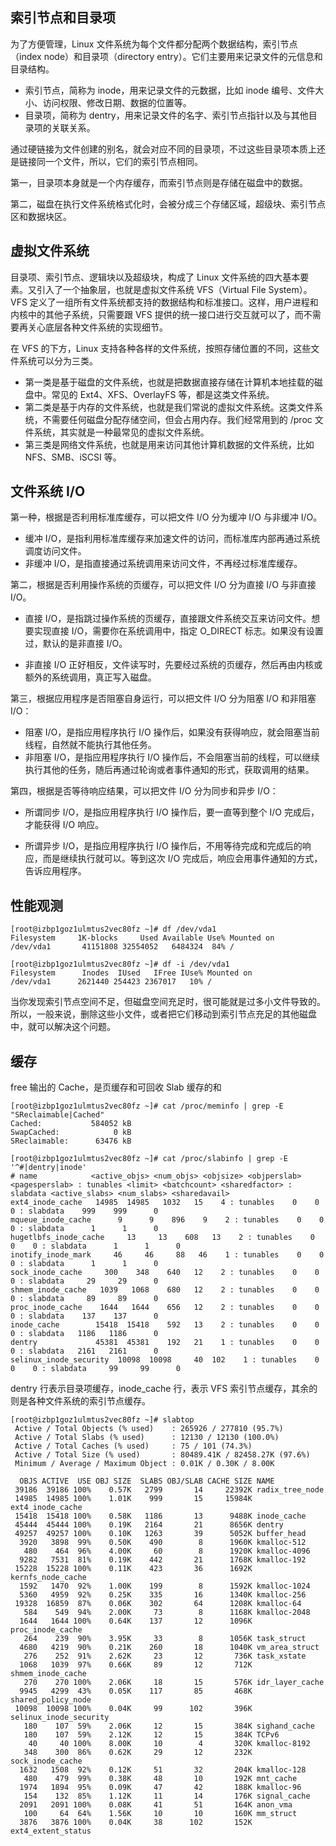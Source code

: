 ##  索引节点和目录项

 为了方便管理，Linux 文件系统为每个文件都分配两个数据结构，索引节点（index node）和目录项（directory entry）。它们主要用来记录文件的元信息和目录结构。

+ 索引节点，简称为 inode，用来记录文件的元数据，比如 inode 编号、文件大小、访问权限、修改日期、数据的位置等。
+ 目录项，简称为 dentry，用来记录文件的名字、索引节点指针以及与其他目录项的关联关系。

通过硬链接为文件创建的别名，就会对应不同的目录项，不过这些目录项本质上还是链接同一个文件，所以，它们的索引节点相同。

第一，目录项本身就是一个内存缓存，而索引节点则是存储在磁盘中的数据。

第二，磁盘在执行文件系统格式化时，会被分成三个存储区域，超级块、索引节点区和数据块区。

## 虚拟文件系统

目录项、索引节点、逻辑块以及超级块，构成了 Linux 文件系统的四大基本要素。又引入了一个抽象层，也就是虚拟文件系统 VFS（Virtual File System）。VFS 定义了一组所有文件系统都支持的数据结构和标准接口。这样，用户进程和内核中的其他子系统，只需要跟 VFS 提供的统一接口进行交互就可以了，而不需要再关心底层各种文件系统的实现细节。

在 VFS 的下方，Linux 支持各种各样的文件系统，按照存储位置的不同，这些文件系统可以分为三类。

+ 第一类是基于磁盘的文件系统，也就是把数据直接存储在计算机本地挂载的磁盘中。常见的 Ext4、XFS、OverlayFS 等，都是这类文件系统。
+ 第二类是基于内存的文件系统，也就是我们常说的虚拟文件系统。这类文件系统，不需要任何磁盘分配存储空间，但会占用内存。我们经常用到的 /proc 文件系统，其实就是一种最常见的虚拟文件系统。
+ 第三类是网络文件系统，也就是用来访问其他计算机数据的文件系统，比如 NFS、SMB、iSCSI 等。

## 文件系统 I/O

第一种，根据是否利用标准库缓存，可以把文件 I/O 分为缓冲 I/O 与非缓冲 I/O。

+ 缓冲 I/O，是指利用标准库缓存来加速文件的访问，而标准库内部再通过系统调度访问文件。
+ 非缓冲 I/O，是指直接通过系统调用来访问文件，不再经过标准库缓存。

第二，根据是否利用操作系统的页缓存，可以把文件 I/O 分为直接 I/O 与非直接 I/O。

+ 直接 I/O，是指跳过操作系统的页缓存，直接跟文件系统交互来访问文件。想要实现直接 I/O，需要你在系统调用中，指定 O_DIRECT 标志。如果没有设置过，默认的是非直接 I/O。

+ 非直接 I/O 正好相反，文件读写时，先要经过系统的页缓存，然后再由内核或额外的系统调用，真正写入磁盘。

第三，根据应用程序是否阻塞自身运行，可以把文件 I/O 分为阻塞 I/O 和非阻塞 I/O：

+ 阻塞 I/O，是指应用程序执行 I/O 操作后，如果没有获得响应，就会阻塞当前线程，自然就不能执行其他任务。
+ 非阻塞 I/O，是指应用程序执行 I/O 操作后，不会阻塞当前的线程，可以继续执行其他的任务，随后再通过轮询或者事件通知的形式，获取调用的结果。

第四，根据是否等待响应结果，可以把文件 I/O 分为同步和异步 I/O：

+ 所谓同步 I/O，是指应用程序执行 I/O 操作后，要一直等到整个 I/O 完成后，才能获得 I/O 响应。

+ 所谓异步 I/O，是指应用程序执行 I/O 操作后，不用等待完成和完成后的响应，而是继续执行就可以。等到这次 I/O 完成后，响应会用事件通知的方式，告诉应用程序。

## 性能观测

```
[root@izbp1goz1ulmtus2vec80fz ~]# df /dev/vda1 
Filesystem     1K-blocks     Used Available Use% Mounted on
/dev/vda1       41151808 32554052   6484324  84% /
```

```
[root@izbp1goz1ulmtus2vec80fz ~]# df -i /dev/vda1  
Filesystem      Inodes  IUsed   IFree IUse% Mounted on
/dev/vda1      2621440 254423 2367017   10% /
```

当你发现索引节点空间不足，但磁盘空间充足时，很可能就是过多小文件导致的。所以，一般来说，删除这些小文件，或者把它们移动到索引节点充足的其他磁盘中，就可以解决这个问题。

## 缓存

free 输出的 Cache，是页缓存和可回收 Slab 缓存的和

```
[root@izbp1goz1ulmtus2vec80fz ~]# cat /proc/meminfo | grep -E "SReclaimable|Cached" 
Cached:           584052 kB
SwapCached:            0 kB
SReclaimable:      63476 kB
```

```
[root@izbp1goz1ulmtus2vec80fz ~]# cat /proc/slabinfo | grep -E '^#|dentry|inode' 
# name            <active_objs> <num_objs> <objsize> <objperslab> <pagesperslab> : tunables <limit> <batchcount> <sharedfactor> : slabdata <active_slabs> <num_slabs> <sharedavail>
ext4_inode_cache   14985  14985   1032   15    4 : tunables    0    0    0 : slabdata    999    999      0
mqueue_inode_cache      9      9    896    9    2 : tunables    0    0    0 : slabdata      1      1      0
hugetlbfs_inode_cache     13     13    608   13    2 : tunables    0    0    0 : slabdata      1      1      0
inotify_inode_mark     46     46     88   46    1 : tunables    0    0    0 : slabdata      1      1      0
sock_inode_cache     300    348    640   12    2 : tunables    0    0    0 : slabdata     29     29      0
shmem_inode_cache   1039   1068    680   12    2 : tunables    0    0    0 : slabdata     89     89      0
proc_inode_cache    1644   1644    656   12    2 : tunables    0    0    0 : slabdata    137    137      0
inode_cache        15418  15418    592   13    2 : tunables    0    0    0 : slabdata   1186   1186      0
dentry             45381  45381    192   21    1 : tunables    0    0    0 : slabdata   2161   2161      0
selinux_inode_security  10098  10098     40  102    1 : tunables    0    0    0 : slabdata     99     99      0
```

dentry 行表示目录项缓存，inode_cache 行，表示 VFS 索引节点缓存，其余的则是各种文件系统的索引节点缓存。

```
[root@izbp1goz1ulmtus2vec80fz ~]# slabtop 
 Active / Total Objects (% used)    : 265926 / 277810 (95.7%)
 Active / Total Slabs (% used)      : 12130 / 12130 (100.0%)
 Active / Total Caches (% used)     : 75 / 101 (74.3%)
 Active / Total Size (% used)       : 80489.41K / 82458.27K (97.6%)
 Minimum / Average / Maximum Object : 0.01K / 0.30K / 8.00K

  OBJS ACTIVE  USE OBJ SIZE  SLABS OBJ/SLAB CACHE SIZE NAME                   
 39186  39186 100%    0.57K   2799       14     22392K radix_tree_node
 14985  14985 100%    1.01K    999       15     15984K ext4_inode_cache
 15418  15418 100%    0.58K   1186       13      9488K inode_cache
 45444  45444 100%    0.19K   2164       21      8656K dentry
 49257  49257 100%    0.10K   1263       39      5052K buffer_head
  3920   3898  99%    0.50K    490        8      1960K kmalloc-512
   480    464  96%    4.00K     60        8      1920K kmalloc-4096
  9282   7531  81%    0.19K    442       21      1768K kmalloc-192
 15228  15228 100%    0.11K    423       36      1692K kernfs_node_cache
  1592   1470  92%    1.00K    199        8      1592K kmalloc-1024
  5360   4959  92%    0.25K    335       16      1340K kmalloc-256
 19328  16859  87%    0.06K    302       64      1208K kmalloc-64
   584    549  94%    2.00K     73        8      1168K kmalloc-2048
  1644   1644 100%    0.64K    137       12      1096K proc_inode_cache
   264    239  90%    3.95K     33        8      1056K task_struct
  4680   4219  90%    0.21K    260       18      1040K vm_area_struct
   276    252  91%    2.62K     23       12       736K task_xstate
  1068   1039  97%    0.66K     89       12       712K shmem_inode_cache
   270    270 100%    2.06K     18       15       576K idr_layer_cache
  9945   4299  43%    0.05K    117       85       468K shared_policy_node
 10098  10098 100%    0.04K     99      102       396K selinux_inode_security
   180    107  59%    2.06K     12       15       384K sighand_cache
   180    107  59%    2.12K     12       15       384K TCPv6
    40     40 100%    8.00K     10        4       320K kmalloc-8192
   348    300  86%    0.62K     29       12       232K sock_inode_cache
  1632   1508  92%    0.12K     51       32       204K kmalloc-128
   480    479  99%    0.38K     48       10       192K mnt_cache
  1974   1894  95%    0.09K     47       42       188K kmalloc-96
   154    132  85%    1.12K     11       14       176K signal_cache
  2091   2091 100%    0.08K     41       51       164K anon_vma
   100     64  64%    1.56K     10       10       160K mm_struct
  3876   3876 100%    0.04K     38      102       152K ext4_extent_status
```

